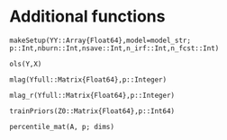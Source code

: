# Additional functions

```@docs
makeSetup(YY::Array{Float64},model=model_str; p::Int,nburn::Int,nsave::Int,n_irf::Int,n_fcst::Int)
```

```@docs
ols(Y,X)
```

```@docs
mlag(Yfull::Matrix{Float64},p::Integer)
```

```@docs
mlag_r(Yfull::Matrix{Float64},p::Integer)
```


```@docs
trainPriors(Z0::Matrix{Float64},p::Int64)
```

```@percentile_mat
percentile_mat(A, p; dims)
```